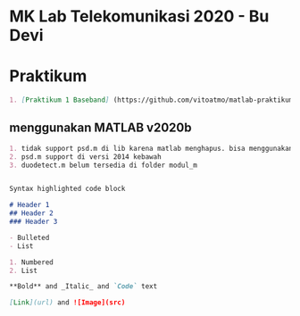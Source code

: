 # MK Lab Telekomunikasi 2020 - Bu Devi

# Praktikum 
```markdown
1. [Praktikum 1 Baseband] (https://github.com/vitoatmo/matlab-praktikum-lab-telkom-2020/tree/main/P1_baseband)


```

## menggunakan MATLAB v2020b
```markdown
1. tidak support psd.m di lib karena matlab menghapus. bisa menggunakan pwelch atau overwrite psdm.m di direktorimu
2. psd.m support di versi 2014 kebawah
3. duodetect.m belum tersedia di folder modul_m


Syntax highlighted code block

# Header 1
## Header 2
### Header 3

- Bulleted
- List

1. Numbered
2. List

**Bold** and _Italic_ and `Code` text

[Link](url) and ![Image](src)
```
